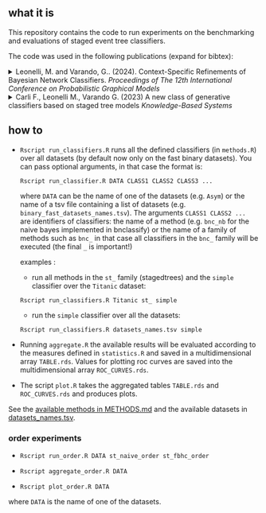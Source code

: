 ## what it is

This repository contains the code to run experiments on the benchmarking and evaluations 
of staged event tree classifiers. 

The code was used in the following publications (expand for bibtex):

<details> 

<summary> 
Leonelli, M. and  Varando, G.. (2024). 
Context-Specific Refinements of Bayesian Network Classifiers.
<i>Proceedings of The 12th International Conference on Probabilistic Graphical Models</i>
</summary>

```
  
@InProceedings{leonelli24context,
  title = 	 {Context-Specific Refinements of Bayesian Network Classifiers},
  author =       {Leonelli, Manuele and Varando, Gherardo},
  booktitle = 	 {Proceedings of The 12th International Conference on Probabilistic Graphical Models},
  pages = 	 {182--198},
  year = 	 {2024},
  editor = 	 {Kwisthout, Johan and Renooij, Silja},
  volume = 	 {246},
  series = 	 {Proceedings of Machine Learning Research},
  month = 	 {11--13 Sep},
  publisher =    {PMLR},
  pdf = 	 {https://raw.githubusercontent.com/mlresearch/v246/main/assets/leonelli24a/leonelli24a.pdf},
  url = 	 {https://proceedings.mlr.press/v246/leonelli24a.html}
}
```  

</details>

<details> 

<summary> Carli F., Leonelli M., Varando G. (2023) 
A new class of generative classifiers based on staged tree models
<i>Knowledge-Based Systems</i>
</summary>

```
@article{carli2023new,
title = {A new class of generative classifiers based on staged tree models},
journal = {Knowledge-Based Systems},
volume = {268},
pages = {110488},
year = {2023},
issn = {0950-7051},
doi = {https://doi.org/10.1016/j.knosys.2023.110488},
url = {https://www.sciencedirect.com/science/article/pii/S0950705123002381},
author = {Federico Carli and Manuele Leonelli and Gherardo Varando},
keywords = {Bayesian networks, Model selection, Staged trees, Statistical classification},
abstract = {Generative models for classification use the joint probability distribution of the class variable and the features to construct a decision rule. Among generative models, Bayesian networks and naive Bayes classifiers are the most commonly used and provide a clear graphical representation of the relationship among all variables. However, these have the disadvantage of highly restricting the type of relationships that could exist, by not allowing for context-specific independence. Here we introduce a new class of generative classifiers, called staged tree classifiers, which formally account for context-specific independence. They are constructed by a partitioning of the vertices of an event tree from which conditional independence can be formally read. The naive staged tree classifier is also defined, which extends the classic naive Bayes classifier whilst retaining the same complexity. An extensive simulation study shows that the classification accuracy of staged tree classifiers is competitive with that of state-of-the-art classifiers and an example showcases their use in practice.}
}
```

</details>


## how to 

* `Rscript run_classifiers.R` runs all the defined classifiers (in `methods.R`) over
   all datasets (by default now only on the fast binary datasets). 
   You can pass optional arguments, in that case the format is: 
   ```
   Rscript run_classifier.R DATA CLASS1 CLASS2 CLASS3 ... 
   ```
   where `DATA` can be the name of one of the datasets (e.g. `Asym`) or the 
   name of a tsv file containing a list of datasets 
   (e.g. `binary_fast_datasets_names.tsv`). The arguments `CLASS1 CLASS2 ... `  
   are identifiers of classifiers: the name of a method (e.g. `bnc_nb` for the 
   naive bayes implemented in bnclassify) or the name of a family of methods such as
   `bnc_` in that case all classifiers in the `bnc_` family will be executed (the 
    final `_` is important!)   

    examples : 

    * run all methods in the `st_` family 
    (stagedtrees) and the `simple` classifier over the `Titanic` dataset: 

    ```
    Rscript run_classifiers.R Titanic st_ simple 
    ```

    * run the `simple` classifier over all the datasets:
    ```
    Rscript run_classifiers.R datasets_names.tsv simple 
    ``` 
     

*  Running `aggregate.R` the available results will be evaluated according
to the measures defined in `statistics.R` and saved in a multidimensional array 
`TABLE.rds`. Values for plotting roc curves are saved into the 
multidimensional array `ROC_CURVES.rds`.

* The script `plot.R` takes the aggregated tables `TABLE.rds` and `ROC_CURVES.rds` and produces plots. 

See the [available methods in METHODS.md](METHODS.md) and the available datasets in 
[datasets_names.tsv](datasets_names.tsv).  


### order experiments

* `Rscript run_order.R DATA st_naive_order st_fbhc_order` 

* `Rscript aggregate_order.R DATA` 

* `Rscript plot_order.R DATA` 

where `DATA` is the name of one of the datasets.
